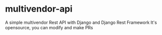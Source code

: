 # multivendor-api
A simple multivendor Rest API with Django and Django Rest Framework
It's opensource, you can modify and make PRs
